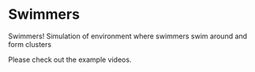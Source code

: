 # Swimmers
Swimmers! Simulation of environment where swimmers swim around and form clusters

Please check out the example videos.
